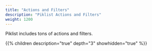 ```yaml
---
title: "Actions and Filters"
description: "Piklist Actions and Filters"
weight: 1200
---
```


Piklist includes tons of actions and filters.

{{% children description="true" depth="3" showhidden="true" %}}
